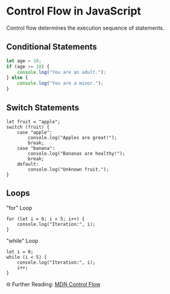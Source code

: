 # Control Flow in JavaScript

Control flow determines the execution sequence of statements.

## Conditional Statements
```js
let age = 18;
if (age >= 18) {
    console.log("You are an adult.");
} else {
    console.log("You are a minor.");
}
```

## Switch Statements
```
let fruit = "apple";
switch (fruit) {
    case "apple":
        console.log("Apples are great!");
        break;
    case "banana":
        console.log("Bananas are healthy!");
        break;
    default:
        console.log("Unknown fruit.");
}
```

## Loops
"for" Loop
```
for (let i = 0; i < 5; i++) {
    console.log("Iteration:", i);
}
```

"while" Loop
```
let i = 0;
while (i < 5) {
    console.log("Iteration:", i);
    i++;
}
```
🌐 Further Reading: [MDN Control Flow](https://developer.mozilla.org/en-US/docs/Web/JavaScript/Guide/Control_flow_and_error_handling)
